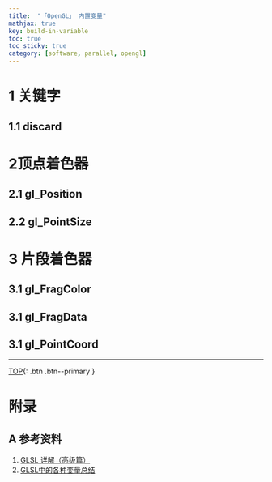```yaml
---
title:  "「OpenGL」 内置变量"
mathjax: true
key: build-in-variable
toc: true
toc_sticky: true
category: [software, parallel, opengl]
---
```

<span id='head'></span>

<!--more-->

# 1 关键字
## 1.1 discard

# 2顶点着色器
## 2.1 gl_Position   
## 2.2 gl_PointSize   

# 3 片段着色器
## 3.1 gl_FragColor
## 3.1 gl_FragData
## 3.1 gl_PointCoord

-------------------  
[TOP](#head){: .btn .btn--primary }



# 附录
## A 参考资料
1. [GLSL 详解（高级篇）](https://colin1994.github.io/2017/11/12/OpenGLES-Lesson05/)    
1. [GLSL中的各种变量总结](https://www.cnblogs.com/riskyer/p/3278398.html)    
